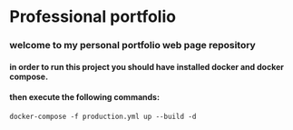 # Professional portfolio

### welcome to my personal portfolio web page repository

#### in order to run this project you should have installed docker and docker compose.

#### then execute the following commands:

`docker-compose -f production.yml up --build -d`